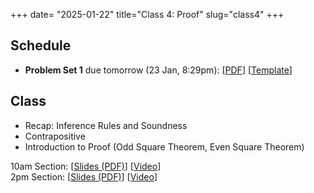 +++
date= "2025-01-22"
title="Class 4: Proof"
slug="class4"
+++

## Schedule

- **Problem Set 1** due tomorrow (23 Jan, 8:29pm): [[PDF](/docs/ps1.pdf)] [[Template](https://www.overleaf.com/read/vfmzgfghbsbh#023fd0)]

## Class

- Recap: Inference Rules and Soundness
- Contrapositive
- Introduction to Proof (Odd Square Theorem, Even Square Theorem)

10am Section: [[Slides (PDF)](https://www.dropbox.com/scl/fi/t0so1h3b6c0ly7ayika46/cs2120-class04-dave.pdf?rlkey=d054ogauxmg8oc4m739du9nkr&dl=0)] [[Video](https://uva.hosted.panopto.com/Panopto/Pages/Viewer.aspx?id=ac204952-bbea-4100-8e70-b26d00f72ece)]  
2pm Section: [[Slides (PDF)](https://virginia.box.com/s/ptfdz5dc5v3198lzixma1us01tymihfs)] [[Video](https://uva.hosted.panopto.com/Panopto/Pages/Viewer.aspx?id=7ac9f9ac-ec1b-49f4-9cfc-b26d013978c5)]



